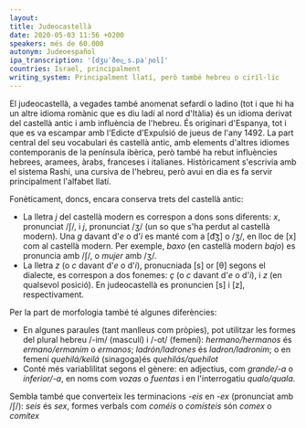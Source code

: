 ```yaml
---
layout:
title: Judeocastellà
date: 2020-05-03 11:56 +0200
speakers: més de 60.000
autonym: Judeoespañol
ipa_transcription: '[dʒuˈðeo͜ s.paˈɲol]'
countries: Israel, principalment
writing_system: Principalment llatí, però també hebreu o ciríl·lic
---
```


El judeocastellà, a vegades també anomenat sefardí o ladino (tot i que hi ha un altre idioma romànic que es diu ladí al nord d'Itàlia) és un idioma derivat del castellà antic i amb influència de l'hebreu. És originari d'Espanya, tot i que es va escampar amb l'Edicte d'Expulsió de jueus de l'any 1492. La part central del seu vocabulari és castellà antic, amb elements d'altres idiomes contemporanis de la península ibèrica, però també ha rebut influències hebrees, aramees, àrabs, franceses i italianes. Històricament s'escrivia amb el sistema Rashi, una cursiva de l'hebreu, però avui en dia es fa servir principalment l'alfabet llatí.

Fonèticament, doncs, encara conserva trets del castellà antic:

- La lletra *j* del castellà modern es correspon a dons sons diferents: *x*, pronunciat /ʃ/, i *j*, pronunciat /ʒ/ (un so que s'ha perdut al castellà modern). Una *g* davant d'*e* o d'*i* es manté com a [d͡ʒ] o /ʒ/, en lloc de [x] com al castellà modern. Per exemple, *baxo* (en castellà modern *bajo*) es pronuncia amb /ʃ/, o *mujer* amb /ʒ/.
- La lletra *z* (o *c* davant d'*e* o d'*i*), pronucniada [s] or [θ] segons el dialecte, es correspon a dos fonemes: *ç* (o *c* davant d'*e* o d'*i*), i *z* (en qualsevol posició). En judeocastellà es pronuncien [s] i [z], respectivament.

Per la part de morfologia també té algunes diferències:

- En algunes paraules (tant manlleus com pròpies), pot utilitzar les formes del plural hebreu /-im/ (masculí) i /-ot/ (femení): *hermano/hermanos* és *ermano/ermanim* o *ermanos*; *ladrón/ladrones* és *ladron/ladronim*; o en femení *quehilá/keilá* (sinagoga)és *quehilás/quehilot*
- Conté més variablilitat segons el gènere: en adjectius, com *grande/-a* o *inferior/-a*, en noms com *vozas* o *fuentas* i en l'interrogatiu *qualo/quala*.

Sembla també que converteix les terminacions *-eis* en *-ex* (pronunciat amb /ʃ/): *seis* és *sex*, formes verbals com *coméis* o *comísteis* són *comex* o *comítex*
